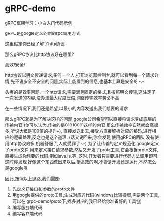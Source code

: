 # gRPC-demo
gRPC框架学习：小白入门代码示例

gRPC是google定义的新的rpc调用方式

这里假定你已经了解了http协议

那么gRPC协议比http协议好在哪里?

高效!安全! 

http协议以明文传递请求,任何一个人,打开浏览器控制台,就可以看到每一个请求详情,先不说安全不安全的问题,实际上能看到的信息,也基本上算是安全的 -.-

头疼的是效率问题,一个http请求,需要满足固定的格式,且按照明文传输,这注定了一次发送的内容,没办法最大程度压缩,网络传输效率势必不高

在一些情况下,我们还是希望,以最小的内容发送出我们想要的请求

那么gRPC就是为了解决这样的问题,google公司希望可以直接将请求变成底层的传输内容
(你可以认为,传输的是01010001这样的内容,那么传输效率自然就会高很多,听说大概是100倍的提升~),
直接发送出去,接受方直接解析对应的编码,进行相应的逻辑处理,反之也是这个道理.
(话又说回来,你会发现,使用gRPC的团队,没有使用http协议的多,机器舒服了,人就受罪了-.-)
为了让传输的定义规范化,google定义了proto文件,用来定义接口请求参数,然后又开发了proto工具,它会根据proto文件,直接生成你想要的代码,例如java,js,等.
这时,开发者只需要进行代码方法调用即可,这时你发现,好像这个东西做出来以后,挺高效的啊,不管是开发还是运行,不然怎么是google呢

因此,按照以上思路,我们需要:
1. 先定义好接口和参数的proto文件
2. 用google提供的proto工具,生成对应的代码(windows比较操蛋,需要两个工具,可以在 grpc-demo/proto下,找多对应的我已经给你准备好的工具包)
3. 编写服务端代码
4. 编写客户端代码